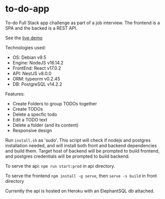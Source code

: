# to-do-app

To-do Full Stack app challenge as part of a job interview. The frontend is a SPA and the backed is a REST API.

See the [live demo](https://trepowski-todo.netlify.app/)

Technologies used:
- OS: Debian v9.5
- Engine: NodeJS v16.14.2
- FrontEnd: React v17.0.2
- API: NestJS v8.0.0
- ORM: typeorm v0.2.45
- DB: PostgreSQL v14.2.2

Features:

- Create Folders to group TODOs together
- Create TODOs
- Delete a specfic todo
- Edit a TODO text
- Delete a folder (and its content)
- Responsive design

Run `install.sh` as 'sudo'. This script will check if nodejs and postgres installation needed, and will install both front and backend dependencies and build them. Target host of backend will be prompted to build frontend, and postgres credentials will be prompted to build backend.

To serve the api: `npm run start:prod` in api directory.

To serve the frontend `npm install -g serve`, then `serve -s build` in front directory

Currently the api is hosted on Heroku with an ElephantSQL db attached.
